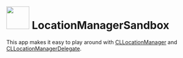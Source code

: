 <img src="https://cloud.githubusercontent.com/assets/309224/20238192/f67fc570-a8e5-11e6-8715-ad91b8f4e36a.png" width="60" height="60"> LocationManagerSandbox
======================================

This app makes it easy to play around with [CLLocationManager](https://developer.apple.com/reference/corelocation/cllocationmanager) and [CLLocationManagerDelegate](https://developer.apple.com/reference/corelocation/cllocationmanagerdelegate).

